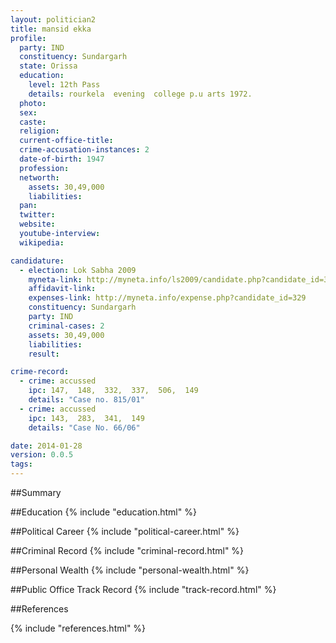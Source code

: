 ```yaml
---
layout: politician2
title: mansid ekka
profile: 
  party: IND
  constituency: Sundargarh
  state: Orissa
  education: 
    level: 12th Pass
    details: rourkela  evening  college p.u arts 1972.
  photo: 
  sex: 
  caste: 
  religion: 
  current-office-title: 
  crime-accusation-instances: 2
  date-of-birth: 1947
  profession: 
  networth: 
    assets: 30,49,000
    liabilities: 
  pan: 
  twitter: 
  website: 
  youtube-interview: 
  wikipedia: 

candidature: 
  - election: Lok Sabha 2009
    myneta-link: http://myneta.info/ls2009/candidate.php?candidate_id=329
    affidavit-link: 
    expenses-link: http://myneta.info/expense.php?candidate_id=329
    constituency: Sundargarh 
    party: IND
    criminal-cases: 2
    assets: 30,49,000
    liabilities: 
    result:  

crime-record: 
  - crime: accussed
    ipc: 147,  148,  332,  337,  506,  149
    details: "Case no. 815/01" 
  - crime: accussed
    ipc: 143,  283,  341,  149
    details: "Case No. 66/06" 

date: 2014-01-28
version: 0.0.5
tags: 
---
```

##Summary


##Education
{% include "education.html" %}


##Political Career
{% include "political-career.html" %}


##Criminal Record
{% include "criminal-record.html" %}


##Personal Wealth
{% include "personal-wealth.html" %}


##Public Office Track Record
{% include "track-record.html" %}


##References


{% include "references.html" %}